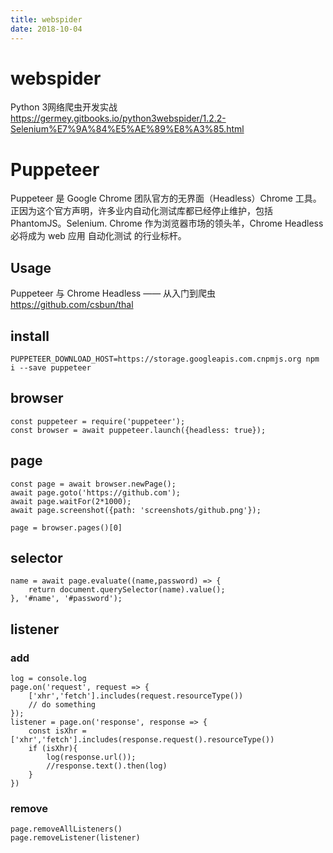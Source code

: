 ```yaml
---
title: webspider
date: 2018-10-04
---
```

# webspider
Python 3网络爬虫开发实战 
https://germey.gitbooks.io/python3webspider/1.2.2-Selenium%E7%9A%84%E5%AE%89%E8%A3%85.html

# Puppeteer
Puppeteer 是 Google Chrome 团队官方的无界面（Headless）Chrome 工具。正因为这个官方声明，许多业内自动化测试库都已经停止维护，包括 PhantomJS。Selenium. Chrome 作为浏览器市场的领头羊，Chrome Headless 必将成为 web 应用 自动化测试 的行业标杆。 

## Usage
Puppeteer 与 Chrome Headless —— 从入门到爬虫
https://github.com/csbun/thal

## install

    PUPPETEER_DOWNLOAD_HOST=https://storage.googleapis.com.cnpmjs.org npm i --save puppeteer

## browser
    const puppeteer = require('puppeteer');
    const browser = await puppeteer.launch({headless: true});

## page

    const page = await browser.newPage();
    await page.goto('https://github.com');
    await page.waitFor(2*1000);
    await page.screenshot({path: 'screenshots/github.png'});

    page = browser.pages()[0]

## selector

    name = await page.evaluate((name,password) => {
        return document.querySelector(name).value();
    }, '#name', '#password');
    

## listener

### add
    log = console.log
    page.on('request', request => {
        ['xhr','fetch'].includes(request.resourceType())
        // do something
    });
    listener = page.on('response', response => {
        const isXhr = ['xhr','fetch'].includes(response.request().resourceType())
        if (isXhr){
            log(response.url());
            //response.text().then(log)
        }
    })

### remove 
    page.removeAllListeners()
    page.removeListener(listener)
